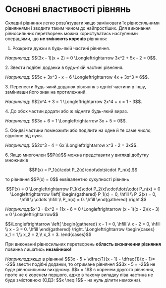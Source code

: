 # Основні властивості рівнянь

<p>Складні рівняння легко розв’язувати якщо замінювати їх рівносильними рівняннями і зводити таким чином до найпростіших. Для виконання рівносильних перетворень можна користуватись наступними операціями, що <b>не змінюють коренів</b> рівняння:</p>

1. Розкрити дужки в будь-якій частині рівняння.
<p><i>Наприклад:</i> $$(3x - 1)(x + 2) = 0 \Longleftrightarrow 3x^2 + 5x - 2 = 0$$.</p>
2. Звести подібні доданки в будь-якій частині рівняння.
<p><i>Наприклад:</i> $$5x + 3x^3 - x = 6 \Longleftrightarrow 4x + 3x^3 = 6$$.</p>
3. Перенести будь-який доданок рівняння з однієї частини в іншу, замінивши його знак на протилежний.
<p><i>Наприклад:</i> $$2x^4 + 3 = 1 \Longleftrightarrow 2x^4 + x = 1 - 3$$.</p>
4. До обох частин додати або ж відняти будь-який вираз.
<p><i>Наприклад:</i> $$3x + 6 = 1 \Longleftrightarrow 3x + 5 = 0$$.</p>
5. Обидві частини помножити або поділити на одне й те саме число, відмінне від нуля.
<p><i>Наприклад:</i> $$2x^3 - 4 = 6x \Longleftrightarrow x^3 - 2 = 3x$$.</p>
6. Якщо многочлен $$P(x)$$ можна представити у вигляді добутку множників
<p align="center">$$P(x) = P_1(x)\cdot P_2(x)\cdot\dots\cdot P_n(x),$$</p>
<p>то рівняння $$P(x) = 0$$ еквівалентно сукупності рівнянь</p>
<p align="center">$$P(x) = 0 \Longleftrightarrow P_1(x)\cdot P_2(x)\cdot\dots\cdot P_n(x) = 0 \Longleftrightarrow \left[ \begin{gathered}
		P_1(x) = 0, \hfill \\
		P_2(x) = 0, \hfill \\
		\cdots \hfill \\
		P_n(x) = 0. \hfill
		\end{gathered}
		\right.$$</p>
<p><i>Наприклад:</i>$x^3 - 6x^2 + 11x - 6 = 0 \Longleftrightarrow (x - 1)(x - 2)(x - 3) = 0 \Longleftrightarrow$$</p> <p>$$\Longleftrightarrow \left[ \begin{gathered}
	x - 1 = 0, \hfill \\
	x - 2 = 0, \hfill \\
	x - 3 = 0. \hfill
	\end{gathered}
	\right. \Longleftrightarrow \begin{cases}
	x_1 = 1,\\
	x_2 = 2,\\
	x_3 = 3.
	\end{cases}$$
</p>

<p>При виконанні рівносильних перетворень <b>область визначення рівняння</b> повинна лишатись <b>незмінною!</b></p>

<p><i>Наприклад:</i>якщо в рівнянні $$3x - 5 + \dfrac{1}{x - 1} - \dfrac{1}{x - 1}= -2$$ звести подібні доданки, то отримане рівняння $$3x - 5 = -2$$ не буде рівносильним вихідному. $$x = 1$$ є коренем другого рівняння, проте не є коренем першого, адже в такому випадку ліва частина не буде змістовною (ОДЗ: $$x \neq 1$$ - на нуль ділити неможна).</p>


